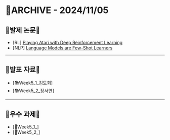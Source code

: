 # 📁ARCHIVE - 2024/11/05

## 💚발제 논문💚  
- [RL] [Playing Atari with Deep Reinforcement Learning](https://arxiv.org/abs/1312.5602)
- [NLP] [Language Models are Few-Shot Learners](https://papers.nips.cc/paper_files/paper/2020/file/1457c0d6bfcb4967418bfb8ac142f64a-Paper.pdf)
---

## 💚발표 자료💚
- [📚Week5_1_김도희]
- [📚Week5_2_장서연]



---

## 💚우수 과제💚
- [🌟Week5_1_]
- [🌟Week5_2_]
